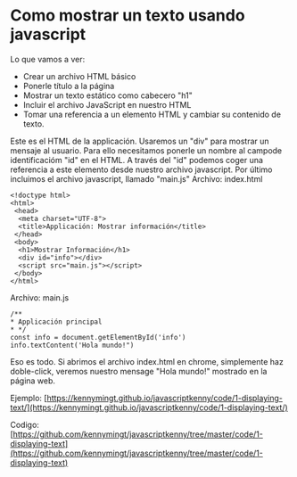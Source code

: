 # Como mostrar un texto usando javascript

Lo que vamos a ver:
* Crear un archivo HTML básico
* Ponerle título a la página
* Mostrar un texto estático como cabecero "h1"
* Incluir el archivo JavaScript en nuestro HTML
* Tomar una referencia a un elemento HTML y cambiar su contenido de texto.

Este es el HTML de la applicación.
Usaremos un "div" para mostrar un mensaje al usuario.
Para ello necesitamos ponerle un nombre al campode identificacióm "id" en el HTML.
A través del "id" podemos coger una referencia a este elemento desde nuestro archivo javascript.
Por último incluimos el archivo javascript, llamado "main.js"
Archivo: index.html
~~~
<!doctype html>
<html>
 <head>
  <meta charset="UTF-8">
  <title>Applicación: Mostrar información</title>
 </head>
 <body>
  <h1>Mostrar Información</h1>
  <div id="info"></div>
  <script src="main.js"></script>
 </body>
</html>
~~~
Archivo: main.js
~~~
/**
* Applicación principal
* */
const info = document.getElementById('info')
info.textContent('Hola mundo!")
~~~

Eso es todo.
Si abrimos el archivo index.html en chrome, simplemente haz doble-click, veremos nuestro mensage "Hola mundo!" mostrado en la página web.

Ejemplo:
[https://kennymingt.github.io/javascriptkenny/code/1-displaying-text/](https://kennymingt.github.io/javascriptkenny/code/1-displaying-text/)

Codigo:
[https://github.com/kennymingt/javascriptkenny/tree/master/code/1-displaying-text](https://github.com/kennymingt/javascriptkenny/tree/master/code/1-displaying-text)
